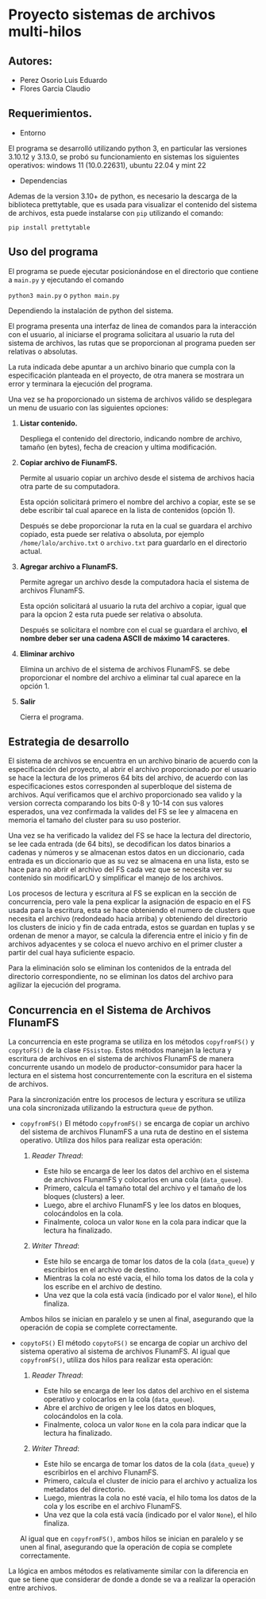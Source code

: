 # Proyecto sistemas de archivos multi-hilos

## Autores:

- Perez Osorio Luis Eduardo
- Flores Garcia Claudio

## Requerimientos.

- Entorno

El programa se desarrolló utilizando python 3, en particular las versiones 3.10.12 y 3.13.0, se probó su funcionamiento en sistemas los siguientes operativos: windows 11 (10.0.22631), ubuntu 22.04 y mint 22

- Dependencias

Ademas de la version 3.10+ de python, es necesario la descarga de la biblioteca prettytable, que es usada para visualizar el contenido del sistema de archivos, esta puede instalarse con `pip` utilizando el comando:

   `pip install prettytable`

## Uso del programa

El programa se puede ejecutar posicionándose en el directorio que contiene a `main.py` y ejecutando el comando

`python3 main.py` o `python main.py` 

Dependiendo la instalación de python del sistema.

El programa presenta una interfaz de linea de comandos para la interacción con el usuario, al iniciarse el programa solicitara al usuario la ruta del sistema de archivos, las rutas que se proporcionan al programa pueden ser relativas o absolutas.

La ruta indicada debe apuntar a un archivo binario que cumpla con la especificación planteada en el proyecto, de otra manera se mostrara un error y terminara la ejecución del programa.

Una vez se ha proporcionado un sistema de archivos válido se desplegara un menu de usuario con las siguientes opciones:

1. **Listar contenido.**

   Despliega el contenido del directorio, indicando nombre de archivo, tamaño (en bytes), fecha de creacion y ultima modificación.

2. **Copiar archivo de FiunamFS.**

   Permite al usuario copiar un archivo desde el sistema de archivos hacia otra parte de su computadora.

   Esta opción solicitará primero el nombre del archivo a copiar, este se se debe escribir tal cual aparece en la lista de contenidos (opción 1).

   Después se debe proporcionar la ruta en la cual se guardara el archivo copiado, esta puede ser relativa o absoluta, por ejemplo `/home/lalo/archivo.txt` o `archivo.txt` para guardarlo en el directorio actual.

3. **Agregar archivo a FIunamFS.**

   Permite agregar un archivo desde la computadora hacia el sistema de archivos FIunamFS.

   Esta opción solicitará al usuario la ruta del archivo a copiar, igual que para la opcion 2 esta ruta puede ser relativa o absoluta.

   Después se solicitara el nombre con el cual se guardara el archivo, **el nombre deber ser una cadena ASCII de máximo 14 caracteres**.

4. **Eliminar archivo**

   Elimina un archivo de el sistema de archivos FIunamFS. se debe proporcionar el nombre del archivo a eliminar tal cual aparece en la opción 1.
5. **Salir**

   Cierra el programa.

## Estrategia de desarrollo

El sistema de archivos se encuentra en un archivo binario de acuerdo con la especificación del proyecto, al abrir el archivo proporcionado por el usuario se hace la lectura de los primeros 64 bits del archivo, de acuerdo con las especificaciones estos corresponden al superbloque del sistema de archivos.
Aquí verificamos que el archivo proporcionado sea valido y la version correcta comparando los bits 0-8 y 10-14 con sus valores esperados, una vez confirmada la valides del FS se lee y almacena en memoria el tamaño del cluster para su uso posterior.

Una vez se ha verificado la validez del FS se hace la lectura del directorio, se lee cada entrada (de 64 bits), se decodifican los datos binarios a cadenas y números y se almacenan estos datos en un diccionario, cada entrada es un diccionario que as su vez se almacena en una lista, esto se hace para no abrir el archivo del FS cada vez que se necesita ver su contenido sin modificarLO y simplificar el manejo de los archivos.

Los procesos de lectura y escritura al FS se explican en la sección de concurrencia, pero vale la pena explicar la asignación de espacio en el FS usada para la escritura, esta se hace obteniendo el numero de clusters que necesita el archivo (redondeado hacia arriba) y obteniendo del directorio los clusters de inicio y fin de cada entrada, estos se guardan en tuplas y se ordenan de menor a mayor, se calcula la diferencia entre el inicio y fin de archivos adyacentes y se coloca el nuevo archivo en el primer cluster a partir del cual haya suficiente espacio.

Para la eliminación solo se eliminan los contenidos de la entrada del directorio correspondiente, no se eliminan los datos del archivo para agilizar la ejecución del programa.

## Concurrencia en el Sistema de Archivos FIunamFS

La concurrencia en este programa se utiliza en los métodos `copyfromFS()` y `copytoFS()` de la clase `FSsistop`. Estos métodos manejan la lectura y escritura de archivos en el sistema de archivos FIunamFS de manera concurrente usando un modelo de productor-consumidor para hacer la lectura en el sistema host concurrentemente con la escritura en el sistema de archivos.

Para la sincronización entre los procesos de lectura y escritura se utiliza una cola sincronizada utilizando la estructura  `queue` de python.

- `copyfromFS()`
El método `copyfromFS()` se encarga de copiar un archivo del sistema de archivos FIunamFS a una ruta de destino en el sistema operativo. Utiliza dos hilos para realizar esta operación:

   1. *Reader Thread*:
      - Este hilo se encarga de leer los datos del archivo en el sistema de archivos FIunamFS y colocarlos en una cola (`data_queue`).
      - Primero, calcula el tamaño total del archivo y el tamaño de los bloques (clusters) a leer.
      - Luego, abre el archivo FIunamFS y lee los datos en bloques, colocándolos en la cola.
      - Finalmente, coloca un valor `None` en la cola para indicar que la lectura ha finalizado.

   2. *Writer Thread*:
      - Este hilo se encarga de tomar los datos de la cola (`data_queue`) y escribirlos en el archivo de destino.
      - Mientras la cola no esté vacía, el hilo toma los datos de la cola y los escribe en el archivo de destino.
      - Una vez que la cola está vacía (indicado por el valor `None`), el hilo finaliza.

   Ambos hilos se inician en paralelo y se unen al final, asegurando que la operación de copia se complete correctamente.

- `copytoFS()`
El método `copytoFS()` se encarga de copiar un archivo del sistema operativo al sistema de archivos FIunamFS. Al igual que `copyfromFS()`, utiliza dos hilos para realizar esta operación:
   1. *Reader Thread*:
      - Este hilo se encarga de leer los datos del archivo en el sistema operativo y colocarlos en la cola (`data_queue`).
      - Abre el archivo de origen y lee los datos en bloques, colocándolos en la cola.
      - Finalmente, coloca un valor `None` en la cola para indicar que la lectura ha finalizado.

   2. *Writer Thread*:
      - Este hilo se encarga de tomar los datos de la cola (`data_queue`) y escribirlos en el archivo FIunamFS.
      - Primero, calcula el cluster de inicio para el archivo y actualiza los metadatos del directorio.
      - Luego, mientras la cola no esté vacía, el hilo toma los datos de la cola y los escribe en el archivo FIunamFS.
      - Una vez que la cola está vacía (indicado por el valor `None`), el hilo finaliza.

   Al igual que en `copyfromFS()`, ambos hilos se inician en paralelo y se unen al final, asegurando que la operación de copia se complete correctamente.

La lógica en ambos métodos es relativamente similar con la diferencia en que se tiene que considerar de donde a donde se va a realizar la operación entre archivos.